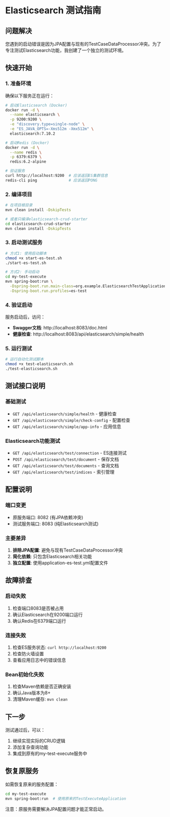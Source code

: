# Elasticsearch 测试指南

## 问题解决

您遇到的启动错误是因为JPA配置与现有的TestCaseDataProcessor冲突。为了专注测试Elasticsearch功能，我创建了一个独立的测试环境。

## 快速开始

### 1. 准备环境

确保以下服务正在运行：

```bash
# 启动Elasticsearch (Docker)
docker run -d \
  --name elasticsearch \
  -p 9200:9200 \
  -e "discovery.type=single-node" \
  -e "ES_JAVA_OPTS=-Xms512m -Xmx512m" \
  elasticsearch:7.10.2

# 启动Redis (Docker)
docker run -d \
  --name redis \
  -p 6379:6379 \
  redis:6.2-alpine

# 验证服务
curl http://localhost:9200  # 应该返回ES集群信息
redis-cli ping              # 应该返回PONG
```

### 2. 编译项目

```bash
# 在项目根目录
mvn clean install -DskipTests

# 或者只编译elasticsearch-crud-starter
cd elasticsearch-crud-starter
mvn clean install -DskipTests
```

### 3. 启动测试服务

```bash
# 方式1: 使用启动脚本
chmod +x start-es-test.sh
./start-es-test.sh

# 方式2: 手动启动
cd my-test-execute
mvn spring-boot:run \
  -Dspring-boot.run.main-class=org.example.ElasticsearchTestApplication \
  -Dspring-boot.run.profiles=es-test
```

### 4. 验证启动

服务启动后，访问：
- **Swagger文档**: http://localhost:8083/doc.html
- **健康检查**: http://localhost:8083/api/elasticsearch/simple/health

### 5. 运行测试

```bash
# 运行自动化测试脚本
chmod +x test-elasticsearch.sh
./test-elasticsearch.sh
```

## 测试接口说明

### 基础测试
- `GET /api/elasticsearch/simple/health` - 健康检查
- `GET /api/elasticsearch/simple/check-config` - 配置检查
- `GET /api/elasticsearch/simple/app-info` - 应用信息

### Elasticsearch功能测试
- `GET /api/elasticsearch/test/connection` - ES连接测试
- `POST /api/elasticsearch/test/document` - 保存文档
- `GET /api/elasticsearch/test/documents` - 查询文档
- `GET /api/elasticsearch/test/indices` - 索引管理

## 配置说明

### 端口变更
- 原服务端口: 8082 (有JPA依赖冲突)
- 测试服务端口: 8083 (纯Elasticsearch测试)

### 主要差异
1. **排除JPA配置**: 避免与现有TestCaseDataProcessor冲突
2. **简化依赖**: 只包含Elasticsearch相关功能
3. **独立配置**: 使用application-es-test.yml配置文件

## 故障排查

### 启动失败
1. 检查端口8083是否被占用
2. 确认Elasticsearch在9200端口运行
3. 确认Redis在6379端口运行

### 连接失败
1. 检查ES服务状态: `curl http://localhost:9200`
2. 检查防火墙设置
3. 查看应用日志中的错误信息

### Bean初始化失败
1. 检查Maven依赖是否正确安装
2. 确认Java版本为8+
3. 清理Maven缓存: `mvn clean`

## 下一步

测试通过后，可以：
1. 继续实现实际的CRUD逻辑
2. 添加复杂查询功能
3. 集成到原有的my-test-execute服务中

## 恢复原服务

如需恢复原来的服务配置：
```bash
cd my-test-execute
mvn spring-boot:run  # 使用原来的TestExecuteApplication
```

注意：原服务需要解决JPA配置问题才能正常启动。